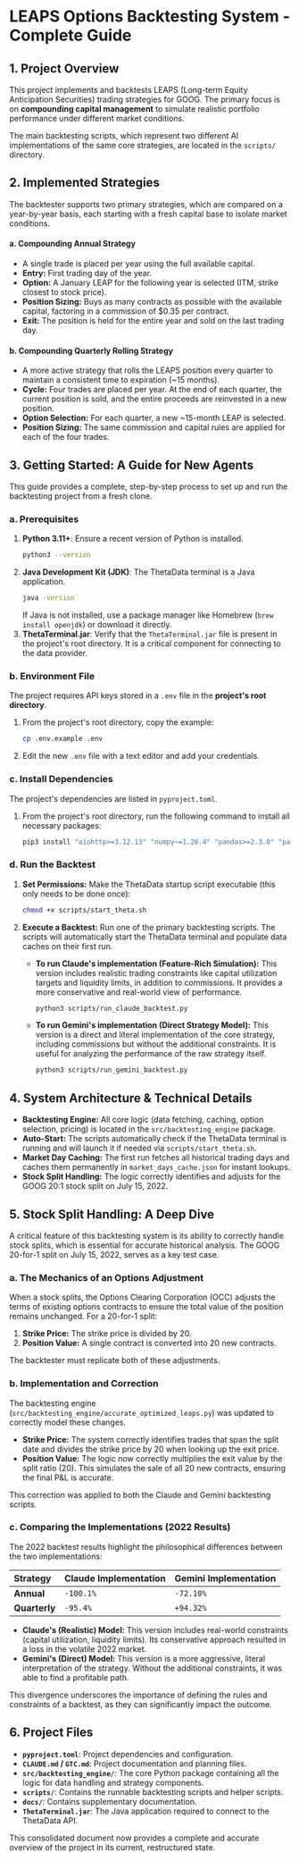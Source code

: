 # LEAPS Options Backtesting System - Complete Guide

## 1. Project Overview
This project implements and backtests LEAPS (Long-term Equity Anticipation Securities) trading strategies for GOOG. The primary focus is on **compounding capital management** to simulate realistic portfolio performance under different market conditions.

The main backtesting scripts, which represent two different AI implementations of the same core strategies, are located in the `scripts/` directory.

## 2. Implemented Strategies

The backtester supports two primary strategies, which are compared on a year-by-year basis, each starting with a fresh capital base to isolate market conditions.

#### a. Compounding Annual Strategy
- A single trade is placed per year using the full available capital.
- **Entry:** First trading day of the year.
- **Option:** A January LEAP for the following year is selected (ITM, strike closest to stock price).
- **Position Sizing:** Buys as many contracts as possible with the available capital, factoring in a commission of $0.35 per contract.
- **Exit:** The position is held for the entire year and sold on the last trading day.

#### b. Compounding Quarterly Rolling Strategy
- A more active strategy that rolls the LEAPS position every quarter to maintain a consistent time to expiration (~15 months).
- **Cycle:** Four trades are placed per year. At the end of each quarter, the current position is sold, and the entire proceeds are reinvested in a new position.
- **Option Selection:** For each quarter, a new ~15-month LEAP is selected.
- **Position Sizing:** The same commission and capital rules are applied for each of the four trades.

## 3. Getting Started: A Guide for New Agents

This guide provides a complete, step-by-step process to set up and run the backtesting project from a fresh clone.

### a. Prerequisites

1.  **Python 3.11+**: Ensure a recent version of Python is installed.
    ```bash
    python3 --version
    ```
2.  **Java Development Kit (JDK)**: The ThetaData terminal is a Java application.
    ```bash
    java -version
    ```
    If Java is not installed, use a package manager like Homebrew (`brew install openjdk`) or download it directly.
3.  **ThetaTerminal.jar**: Verify that the `ThetaTerminal.jar` file is present in the project's root directory. It is a critical component for connecting to the data provider.

### b. Environment File

The project requires API keys stored in a `.env` file in the **project's root directory**.

1.  From the project's root directory, copy the example:
    ```bash
    cp .env.example .env
    ```
2.  Edit the new `.env` file with a text editor and add your credentials.

### c. Install Dependencies

The project's dependencies are listed in `pyproject.toml`.

1.  From the project's root directory, run the following command to install all necessary packages:
    ```bash
    pip3 install "aiohttp>=3.12.13" "numpy~=1.26.4" "pandas>=2.3.0" "pandas-ta>=0.3.14b" "python-dotenv>=1.0.1" "thetadata==0.9.11" "yfinance>=0.2.63" "python-dateutil>=2.8.2" "requests"
    ```

### d. Run the Backtest

1.  **Set Permissions:** Make the ThetaData startup script executable (this only needs to be done once):
    ```bash
    chmod +x scripts/start_theta.sh
    ```
2.  **Execute a Backtest:** Run one of the primary backtesting scripts. The scripts will automatically start the ThetaData terminal and populate data caches on their first run.

    *   **To run Claude's implementation (Feature-Rich Simulation):**
        This version includes realistic trading constraints like capital utilization targets and liquidity limits, in addition to commissions. It provides a more conservative and real-world view of performance.
        ```bash
        python3 scripts/run_claude_backtest.py
        ```

    *   **To run Gemini's implementation (Direct Strategy Model):**
        This version is a direct and literal implementation of the core strategy, including commissions but without the additional constraints. It is useful for analyzing the performance of the raw strategy itself.
        ```bash
        python3 scripts/run_gemini_backtest.py
        ```

## 4. System Architecture & Technical Details

*   **Backtesting Engine:** All core logic (data fetching, caching, option selection, pricing) is located in the `src/backtesting_engine` package.
*   **Auto-Start:** The scripts automatically check if the ThetaData terminal is running and will launch it if needed via `scripts/start_theta.sh`.
*   **Market Day Caching:** The first run fetches all historical trading days and caches them permanently in `market_days_cache.json` for instant lookups.
*   **Stock Split Handling:** The logic correctly identifies and adjusts for the GOOG 20:1 stock split on July 15, 2022.

## 5. Stock Split Handling: A Deep Dive

A critical feature of this backtesting system is its ability to correctly handle stock splits, which is essential for accurate historical analysis. The GOOG 20-for-1 split on July 15, 2022, serves as a key test case.

### a. The Mechanics of an Options Adjustment

When a stock splits, the Options Clearing Corporation (OCC) adjusts the terms of existing options contracts to ensure the total value of the position remains unchanged. For a 20-for-1 split:

1.  **Strike Price:** The strike price is divided by 20.
2.  **Position Value:** A single contract is converted into 20 new contracts.

The backtester must replicate both of these adjustments.

### b. Implementation and Correction

The backtesting engine (`src/backtesting_engine/accurate_optimized_leaps.py`) was updated to correctly model these changes.

*   **Strike Price:** The system correctly identifies trades that span the split date and divides the strike price by 20 when looking up the exit price.
*   **Position Value:** The logic now correctly multiplies the exit value by the split ratio (20). This simulates the sale of all 20 new contracts, ensuring the final P&L is accurate.

This correction was applied to both the Claude and Gemini backtesting scripts.

### c. Comparing the Implementations (2022 Results)

The 2022 backtest results highlight the philosophical differences between the two implementations:

| Strategy | Claude Implementation | Gemini Implementation |
| :--- | :--- | :--- |
| **Annual** | `-100.1%` | `-72.10%` |
| **Quarterly**| `-95.4%` | `+94.32%` |

*   **Claude's (Realistic) Model:** This version includes real-world constraints (capital utilization, liquidity limits). Its conservative approach resulted in a loss in the volatile 2022 market.
*   **Gemini's (Direct) Model:** This version is a more aggressive, literal interpretation of the strategy. Without the additional constraints, it was able to find a profitable path.

This divergence underscores the importance of defining the rules and constraints of a backtest, as they can significantly impact the outcome.

## 6. Project Files

*   **`pyproject.toml`**: Project dependencies and configuration.
*   **`CLAUDE.md` / `GTC.md`**: Project documentation and planning files.
*   **`src/backtesting_engine/`**: The core Python package containing all the logic for data handling and strategy components.
*   **`scripts/`**: Contains the runnable backtesting scripts and helper scripts.
*   **`docs/`**: Contains supplementary documentation.
*   **`ThetaTerminal.jar`**: The Java application required to connect to the ThetaData API.

This consolidated document now provides a complete and accurate overview of the project in its current, restructured state.
